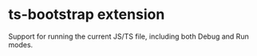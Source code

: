 # ts-bootstrap extension

Support for running the current JS/TS file, including both Debug and Run modes.